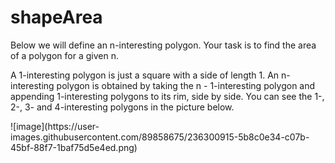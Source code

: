 <h1>shapeArea

</h1>
<p>Below we will define an n-interesting polygon. Your task is to find the area of a polygon for a given n.

A 1-interesting polygon is just a square with a side of length 1. An n-interesting polygon is obtained by taking the n - 1-interesting polygon and appending 1-interesting polygons to its rim, side by side. You can see the 1-, 2-, 3- and 4-interesting polygons in the picture below.

 </p>
 ![image](https://user-images.githubusercontent.com/89858675/236300915-5b8c0e34-c07b-45bf-88f7-1baf75d5e4ed.png)

